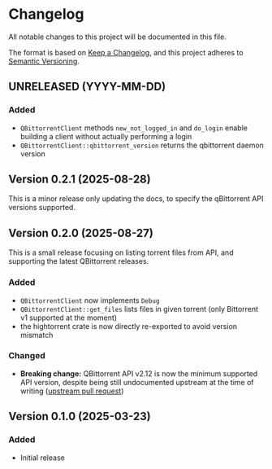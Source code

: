 # Changelog

All notable changes to this project will be documented in this file.

The format is based on [Keep a Changelog](https://keepachangelog.com/en/1.1.0/),
and this project adheres to [Semantic Versioning](https://semver.org/spec/v2.0.0.html).

## UNRELEASED (YYYY-MM-DD)

### Added

- `QBittorrentClient` methods `new_not_logged_in` and `do_login` enable building a client
  without actually performing a login
- `QBittorrentClient::qbittorrent_version` returns the qbittorrent daemon version

## Version 0.2.1 (2025-08-28)

This is a minor release only updating the docs, to specify the qBittorrent API versions supported.

## Version 0.2.0 (2025-08-27)

This is a small release focusing on listing torrent files from API, and supporting the latest QBittorrent releases.

### Added

- `QBittorrentClient` now implements `Debug`
- `QBittorrentClient::get_files` lists files in given torrent (only Bittorrent v1 supported at the moment)
- the hightorrent crate is now directly re-exported to avoid version mismatch

### Changed

- **Breaking change:** QBittorrent API v2.12 is now the minimum supported API version, despite being still
  undocumented upstream at the time of writing ([upstream pull request](https://github.com/qbittorrent/wiki/pull/29))

## Version 0.1.0 (2025-03-23)

### Added

- Initial release
